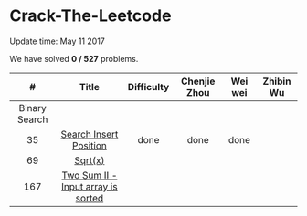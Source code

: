 # Crack-The-Leetcode

Update time: May 11 2017

We have solved **0 / 527** problems.

| # | Title | Difficulty |Chenjie Zhou | Wei wei | Zhibin Wu |
|:---:|:---:|:---:|:---:|:---:|:---:|
|Binary Search|
| 35 | [Search Insert Position](https://leetcode.com/problems/search-insert-position/#/description) |done|done|done|
| 69 | [Sqrt(x)](https://leetcode.com/problems/sqrtx/#/description) ||||
| 167 | [Two Sum II - Input array is sorted](https://leetcode.com/problems/two-sum-ii-input-array-is-sorted/#/description) ||||